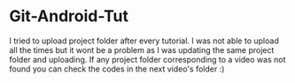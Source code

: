 # Git-Android-Tut
I tried to upload project folder after every tutorial. I was not able to upload all the times but it wont be a problem as I was updating the same project folder and uploading. If any project folder corresponding to a video was not found you can check the codes in the next video's folder :)
